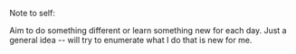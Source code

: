 Note to self:

Aim to do something different or learn something new for each day.
Just a general idea -- will try to enumerate what I do that is new for me.

